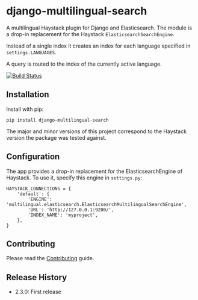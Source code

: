 # django-multilingual-search
A multilingual Haystack plugin for Django and Elasticsearch.
The module is a drop-in replacement for the Haystack `ElasticsearchSearchEngine`.

Instead of a single index it creates an index for each language specified in `settings.LANGUAGES`.

A query is routed to the index of the currently active language.

[![Build Status](https://travis-ci.org/sbaechler/django-multilingual-search.svg?branch=master)](https://travis-ci.org/sbaechler/django-multilingual-search)

## Installation

Install with pip:

    pip install django-multilingual-search
    
The major and minor versions of this project correspond to the Haystack version the package was
tested against.
    
    
## Configuration

The app provides a drop-in replacement for the ElasticsearchEngine of Haystack.
To use it, specify this engine in `settings.py`:

    HAYSTACK_CONNECTIONS = {
        'default': {
            'ENGINE': 'multilingual.elasticsearch.ElasticsearchMultilingualSearchEngine',
            'URL': 'http://127.0.0.1:9200/',
            'INDEX_NAME': 'myproject',
        },
    }

## Contributing

Please read the [Contributing](./CONTRIBUTING.md) guide.


## Release History

- 2.3.0: First release